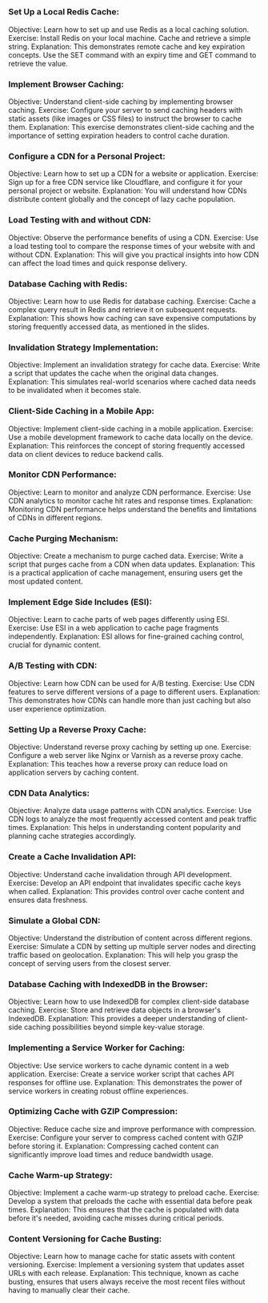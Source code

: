 ##

### Set Up a Local Redis Cache:

Objective: Learn how to set up and use Redis as a local caching solution.
Exercise: Install Redis on your local machine. Cache and retrieve a simple string.
Explanation: This demonstrates remote cache and key expiration concepts. Use the SET command with an expiry time and GET command to retrieve the value.
### Implement Browser Caching:

Objective: Understand client-side caching by implementing browser caching.
Exercise: Configure your server to send caching headers with static assets (like images or CSS files) to instruct the browser to cache them.
Explanation: This exercise demonstrates client-side caching and the importance of setting expiration headers to control cache duration.
### Configure a CDN for a Personal Project:

Objective: Learn how to set up a CDN for a website or application.
Exercise: Sign up for a free CDN service like Cloudflare, and configure it for your personal project or website.
Explanation: You will understand how CDNs distribute content globally and the concept of lazy cache population.
### Load Testing with and without CDN:

Objective: Observe the performance benefits of using a CDN.
Exercise: Use a load testing tool to compare the response times of your website with and without CDN.
Explanation: This will give you practical insights into how CDN can affect the load times and quick response delivery.
### Database Caching with Redis:

Objective: Learn how to use Redis for database caching.
Exercise: Cache a complex query result in Redis and retrieve it on subsequent requests.
Explanation: This shows how caching can save expensive computations by storing frequently accessed data, as mentioned in the slides.
### Invalidation Strategy Implementation:

Objective: Implement an invalidation strategy for cache data.
Exercise: Write a script that updates the cache when the original data changes.
Explanation: This simulates real-world scenarios where cached data needs to be invalidated when it becomes stale.
### Client-Side Caching in a Mobile App:

Objective: Implement client-side caching in a mobile application.
Exercise: Use a mobile development framework to cache data locally on the device.
Explanation: This reinforces the concept of storing frequently accessed data on client devices to reduce backend calls.
### Monitor CDN Performance:

Objective: Learn to monitor and analyze CDN performance.
Exercise: Use CDN analytics to monitor cache hit rates and response times.
Explanation: Monitoring CDN performance helps understand the benefits and limitations of CDNs in different regions.
### Cache Purging Mechanism:

Objective: Create a mechanism to purge cached data.
Exercise: Write a script that purges cache from a CDN when data updates.
Explanation: This is a practical application of cache management, ensuring users get the most updated content.
### Implement Edge Side Includes (ESI):

Objective: Learn to cache parts of web pages differently using ESI.
Exercise: Use ESI in a web application to cache page fragments independently.
Explanation: ESI allows for fine-grained caching control, crucial for dynamic content.
### A/B Testing with CDN:

Objective: Learn how CDN can be used for A/B testing.
Exercise: Use CDN features to serve different versions of a page to different users.
Explanation: This demonstrates how CDNs can handle more than just caching but also user experience optimization.
### Setting Up a Reverse Proxy Cache:

Objective: Understand reverse proxy caching by setting up one.
Exercise: Configure a web server like Nginx or Varnish as a reverse proxy cache.
Explanation: This teaches how a reverse proxy can reduce load on application servers by caching content.
### CDN Data Analytics:

Objective: Analyze data usage patterns with CDN analytics.
Exercise: Use CDN logs to analyze the most frequently accessed content and peak traffic times.
Explanation: This helps in understanding content popularity and planning cache strategies accordingly.
### Create a Cache Invalidation API:

Objective: Understand cache invalidation through API development.
Exercise: Develop an API endpoint that invalidates specific cache keys when called.
Explanation: This provides control over cache content and ensures data freshness.
### Simulate a Global CDN:

Objective: Understand the distribution of content across different regions.
Exercise: Simulate a CDN by setting up multiple server nodes and directing traffic based on geolocation.
Explanation: This will help you grasp the concept of serving users from the closest server.
### Database Caching with IndexedDB in the Browser:

Objective: Learn how to use IndexedDB for complex client-side database caching.
Exercise: Store and retrieve data objects in a browser's IndexedDB.
Explanation: This provides a deeper understanding of client-side caching possibilities beyond simple key-value storage.
### Implementing a Service Worker for Caching:

Objective: Use service workers to cache dynamic content in a web application.
Exercise: Create a service worker script that caches API responses for offline use.
Explanation: This demonstrates the power of service workers in creating robust offline experiences.
### Optimizing Cache with GZIP Compression:

Objective: Reduce cache size and improve performance with compression.
Exercise: Configure your server to compress cached content with GZIP before storing it.
Explanation: Compressing cached content can significantly improve load times and reduce bandwidth usage.
### Cache Warm-up Strategy:

Objective: Implement a cache warm-up strategy to preload cache.
Exercise: Develop a system that preloads the cache with essential data before peak times.
Explanation: This ensures that the cache is populated with data before it's needed, avoiding cache misses during critical periods.
### Content Versioning for Cache Busting:

Objective: Learn how to manage cache for static assets with content versioning.
Exercise: Implement a versioning system that updates asset URLs with each release.
Explanation: This technique, known as cache busting, ensures that users always receive the most recent files without having to manually clear their cache.
